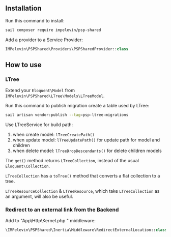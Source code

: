 ## Installation

Run this command to install:
```bash
sail composer require impelevin/psp-shared
```
Add a provider to a Service Provider:
```php
IMPelevin\PSPShared\Providers\PSPSharedProvider::class
```

## How to use

### LTree

Extend your `Eloquent\Model` from `IMPelevin\PSPShared\LTree\Models\LTreeModel`.

Run this command to publish migration create a table used by LTree:
```bash
sail artisan vendor:publish --tag=psp-ltree-migrations
```

Use LTreeService for build path:
1. when create model: `lTreeCreatePath()`
2. when update model: `lTreeUpdatePath()` for update path for model and children
3. when delete model: `lTreeDropDescendants()` for delete children models

The `get()` method returns `LTreeCollection`, instead of the usual `Eloquent\Collection`.

`LTreeCollection` has a `toTree()` method that converts a flat collection to a tree.

`LTreeResourceCollection` & `LTreeResource`, which take `LTreeCollection` as an argument, will also be useful.

### Redirect to an external link from the Backend

Add to "App\Http\Kernel.php " middleware:

```php
\IMPelevin\PSPShared\Inertia\Middleware\RedirectExternalLocation::class
```
